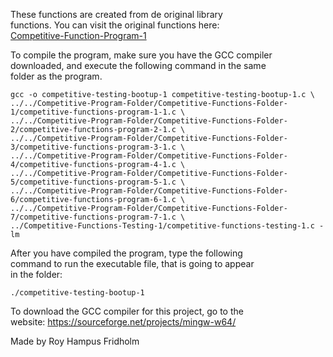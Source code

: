 
These  functions  are  created  from  de  original  library  
functions. You  can  visit  the  original  functions  here:  
[Competitive-Function-Program-1](https://github.com/H4PE0N/Competitive-Programming/tree/master/Competitive-Program-Folder/Competitive-Functions-Folder-1)

To compile the program, make sure you have the GCC compiler  
downloaded, and execute the following command in  the  same  
folder as the program.

```
gcc -o competitive-testing-bootup-1 competitive-testing-bootup-1.c \
../../Competitive-Program-Folder/Competitive-Functions-Folder-1/competitive-functions-program-1-1.c \
../../Competitive-Program-Folder/Competitive-Functions-Folder-2/competitive-functions-program-2-1.c \
../../Competitive-Program-Folder/Competitive-Functions-Folder-3/competitive-functions-program-3-1.c \
../../Competitive-Program-Folder/Competitive-Functions-Folder-4/competitive-functions-program-4-1.c \
../../Competitive-Program-Folder/Competitive-Functions-Folder-5/competitive-functions-program-5-1.c \
../../Competitive-Program-Folder/Competitive-Functions-Folder-6/competitive-functions-program-6-1.c \
../../Competitive-Program-Folder/Competitive-Functions-Folder-7/competitive-functions-program-7-1.c \
../Competitive-Functions-Testing-1/competitive-functions-testing-1.c -lm
```

After you have compiled the  program,  type  the  following  
command to run the executable file, that is going to appear  
in the folder:

```
./competitive-testing-bootup-1
```

To download the GCC compiler for this project,  go  to  the  
website: https://sourceforge.net/projects/mingw-w64/

Made by Roy Hampus Fridholm
